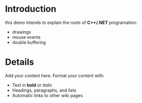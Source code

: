 # Introduction #
this demo intends to explain the roots of **C++/.NET** programation:

  * drawings
  * mouse events
  * double buffering





# Details #

Add your content here.  Format your content with:
  * Text in **bold** or _italic_
  * Headings, paragraphs, and lists
  * Automatic links to other wiki pages